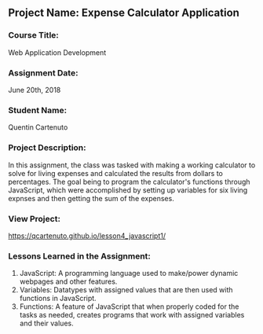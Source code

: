 ## Project Name:  Expense Calculator Application

### Course Title:
Web Application Development

### Assignment Date:  
June 20th, 2018

### Student Name:  
Quentin Cartenuto

### Project Description:
In this assignment, the class was tasked with making a working calculator to solve for living expenses and calculated the results from dollars to percentages. The goal being to program the calculator's functions through JavaScript, which were accomplished by setting up variables for six living expnses and then getting the sum of the expenses.  

### View Project:
https://qcartenuto.github.io/lesson4_javascript1/

### Lessons Learned in the Assignment:
1. JavaScript: A programming language used to make/power dynamic webpages and other features.
2. Variables: Datatypes with assigned values that are then used with functions in JavaScript. 
3. Functions: A feature of JavaScript that when properly coded for the tasks as needed, creates programs that work with assigned variables and their values. 



